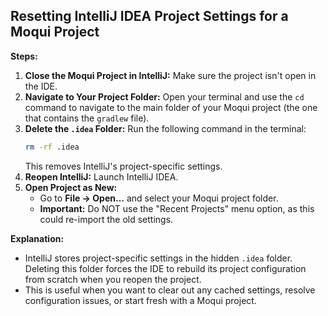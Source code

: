 ## Resetting IntelliJ IDEA Project Settings for a Moqui Project

**Steps:**

1. **Close the Moqui Project in IntelliJ:**  Make sure the project isn't open in the IDE.
2. **Navigate to Your Project Folder:**  Open your terminal and use the `cd` command to navigate to the main folder of your Moqui project (the one that contains the `gradlew` file).
3. **Delete the `.idea` Folder:** Run the following command in the terminal:
    ```bash
    rm -rf .idea
    ```
    This removes IntelliJ's project-specific settings.
4. **Reopen IntelliJ:**  Launch IntelliJ IDEA.
5. **Open Project as New:**
    * Go to **File -> Open...** and select your Moqui project folder.
    * **Important:** Do NOT use the "Recent Projects" menu option, as this could re-import the old settings.

**Explanation:**

* IntelliJ stores project-specific settings in the hidden `.idea` folder.  Deleting this folder forces the IDE to rebuild its project configuration from scratch when you reopen the project.
* This is useful when you want to clear out any cached settings, resolve configuration issues, or start fresh with a Moqui project. 
